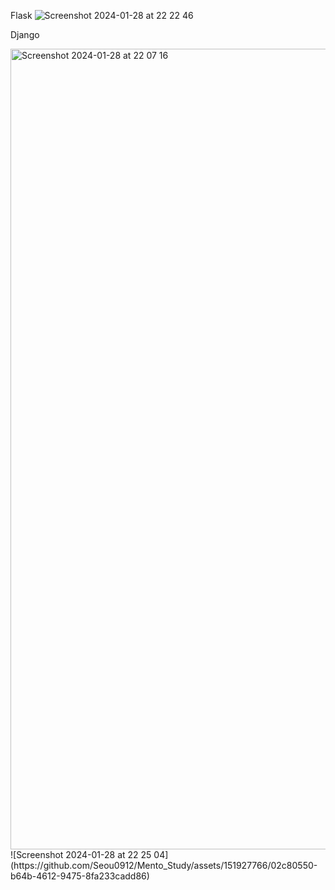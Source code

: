 Flask
![Screenshot 2024-01-28 at 22 22 46](https://github.com/Seou0912/Mento_Study/assets/151927766/19d3d8ce-34cc-43c2-9d5b-a9297ff28a27)

Django

<img width="1281" alt="Screenshot 2024-01-28 at 22 07 16" src="https://github.com/Seou0912/Mento_Study/assets/151927766/ba226dfd-ce42-49ca-aca8-0ab8c0a4ce53">
![Screenshot 2024-01-28 at 22 25 04](https://github.com/Seou0912/Mento_Study/assets/151927766/02c80550-b64b-4612-9475-8fa233cadd86)
